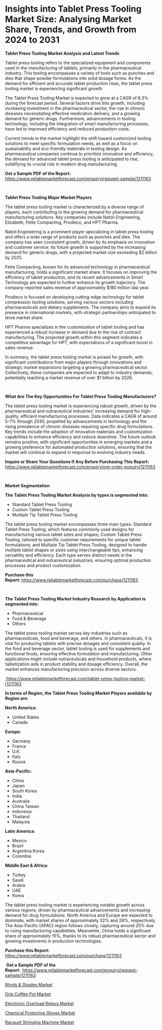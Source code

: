 <p><h1>Insights into Tablet Press Tooling Market Size: Analysing Market Share, Trends, and Growth from 2024 to 2031</h1></p><p><strong>Tablet Press Tooling Market Analysis and Latest Trends</strong></p>
<p><p>Tablet press tooling refers to the specialized equipment and components used in the manufacturing of tablets, primarily in the pharmaceutical industry. This tooling encompasses a variety of tools such as punches and dies that shape powder formulations into solid dosage forms. As the demand for efficient and accurate tablet production rises, the tablet press tooling market is experiencing significant growth.</p><p>The Tablet Press Tooling Market is expected to grow at a CAGR of 8.3% during the forecast period. Several factors drive this growth, including increasing investment in the pharmaceutical sector, the rise in chronic diseases necessitating effective medication delivery, and a growing demand for generic drugs. Furthermore, advancements in tooling technology, including the integration of smart manufacturing processes, have led to improved efficiency and reduced production costs.</p><p>Current trends in the market highlight the shift toward customized tooling solutions to meet specific formulation needs, as well as a focus on sustainability and eco-friendly materials in tooling design. As pharmaceutical companies continue to prioritize innovation and efficiency, the demand for advanced tablet press tooling is anticipated to rise, solidifying its crucial role in modern drug manufacturing.</p></p>
<p><strong>Get a Sample PDF of the Report:&nbsp;</strong> <a href="https://www.reliablemarketforecast.com/enquiry/request-sample/1211163?utm_campaign=1169&utm_medium=2&utm_source=Github&utm_content=ia&utm_term=16122024&utm_id=tablet-press-tooling">https://www.reliablemarketforecast.com/enquiry/request-sample/1211163</a></p>
<p>&nbsp;</p>
<p><strong>Tablet Press Tooling Major Market Players</strong></p>
<p><p>The tablet press tooling market is characterized by a diverse range of players, each contributing to the growing demand for pharmaceutical manufacturing solutions. Key companies include Natoli Engineering, Elizabeth, Fette Compacting, Prodieco, and HPT Pharma.</p><p>Natoli Engineering is a prominent player specializing in tablet press tooling and offers a wide range of products such as punches and dies. The company has seen consistent growth, driven by its emphasis on innovation and customer service. Its future growth is supported by the increasing demand for generic drugs, with a projected market size exceeding $2 billion by 2025.</p><p>Fette Compacting, known for its advanced technology in pharmaceutical manufacturing, holds a significant market share. It focuses on improving the efficiency of tablet production, and its recent advancements in Smart Technology are expected to further enhance its growth trajectory. The company reported sales revenue of approximately $180 million last year.</p><p>Prodieco is focused on developing cutting-edge technology for tablet compression tooling solutions, serving various sectors including pharmaceuticals and dietary supplements. The company aims to expand its presence in international markets, with strategic partnerships anticipated to drive market share.</p><p>HPT Pharma specializes in the customization of tablet tooling and has experienced a robust increase in demand due to the rise of contract manufacturing. The projected growth within this segment indicates a competitive advantage for HPT, with expectations of a significant boost in sales revenue.</p><p>In summary, the tablet press tooling market is poised for growth, with significant contributions from major players through innovations and strategic market expansions targeting a growing pharmaceutical sector. Collectively, these companies are expected to adapt to industry demands, potentially reaching a market revenue of over $1 billion by 2026.</p></p>
<p>&nbsp;</p>
<p><strong>What Are The Key Opportunities For Tablet Press Tooling Manufacturers?</strong></p>
<p><p>The tablet press tooling market is experiencing robust growth, driven by the pharmaceutical and nutraceutical industries' increasing demand for high-quality, efficient manufacturing processes. Data indicates a CAGR of around 5-7% through 2030, propelled by advancements in technology and the rising prevalence of chronic diseases requiring specific drug formulations. Key trends include the adoption of innovative materials and customization capabilities to enhance efficiency and reduce downtime. The future outlook remains positive, with significant opportunities in emerging markets and a growing preference for automated production solutions, ensuring that the market will continue to expand in response to evolving industry needs.</p></p>
<p><strong>Inquire or Share Your Questions If Any Before Purchasing This Report:</strong> <a href="https://www.reliablemarketforecast.com/enquiry/pre-order-enquiry/1211163?utm_campaign=1169&utm_medium=2&utm_source=Github&utm_content=ia&utm_term=16122024&utm_id=tablet-press-tooling">https://www.reliablemarketforecast.com/enquiry/pre-order-enquiry/1211163</a></p>
<p>&nbsp;</p>
<p><strong>Market Segmentation</strong></p>
<p><strong>The Tablet Press Tooling Market Analysis by types is segmented into:</strong></p>
<p><ul><li>Standard Tablet Press Tooling</li><li>Custom Tablet Press Tooling</li><li>Multiple Tip Tablet Press Tooling</li></ul></p>
<p><p>The tablet press tooling market encompasses three main types: Standard Tablet Press Tooling, which features commonly used designs for manufacturing various tablet sizes and shapes; Custom Tablet Press Tooling, tailored to specific customer requirements for unique tablet formulations; and Multiple Tip Tablet Press Tooling, designed to handle multiple tablet shapes or sizes using interchangeable tips, enhancing versatility and efficiency. Each type serves distinct needs in the pharmaceutical and nutraceutical industries, ensuring optimal production processes and product customization.</p></p>
<p><strong>Purchase this Report:&nbsp;</strong><a href="https://www.reliablemarketforecast.com/purchase/1211163?utm_campaign=1169&utm_medium=2&utm_source=Github&utm_content=ia&utm_term=16122024&utm_id=tablet-press-tooling">https://www.reliablemarketforecast.com/purchase/1211163</a></p>
<p>&nbsp;</p>
<p><strong>The Tablet Press Tooling Market Industry Research by Application is segmented into:</strong></p>
<p><ul><li>Pharmaceutical</li><li>Food & Beverage</li><li>Others</li></ul></p>
<p><p>The tablet press tooling market serves key industries such as pharmaceuticals, food and beverage, and others. In pharmaceuticals, it is vital for producing tablets with precise dosages and consistent quality. In the food and beverage sector, tablet tooling is used for supplements and functional foods, ensuring effective formulation and manufacturing. Other applications might include nutraceuticals and household products, where tabletization aids in product stability and dosage efficiency. Overall, the market enhances manufacturing precision across diverse sectors.</p></p>
<p><a href="https://www.reliablemarketforecast.com/tablet-press-tooling-market-r1211163?utm_campaign=1169&utm_medium=2&utm_source=Github&utm_content=ia&utm_term=16122024&utm_id=tablet-press-tooling">&nbsp;https://www.reliablemarketforecast.com/tablet-press-tooling-market-r1211163</a></p>
<p><strong>In terms of Region, the Tablet Press Tooling Market Players available by Region are:</strong></p>
<p>
    <p> <strong> North America: </strong>
        <ul>
            <li>United States</li>
            <li>Canada</li>
        </ul>
        </p> 
    <p> <strong> Europe: </strong>
        <ul>
            <li>Germany</li>
            <li>France</li>
            <li>U.K.</li>
            <li>Italy</li>
            <li>Russia</li>
        </ul>
        </p> 
    <p> <strong> Asia-Pacific: </strong>
        <ul>
            <li>China</li>
            <li>Japan</li>
            <li>South Korea</li>
            <li>India</li>
            <li>Australia</li>
            <li>China Taiwan</li>
            <li>Indonesia</li>
            <li>Thailand</li>
            <li>Malaysia</li>
        </ul>
        </p> 
    <p> <strong> Latin America: </strong>
        <ul>
            <li>Mexico</li>
            <li>Brazil</li>
            <li>Argentina Korea</li>
            <li>Colombia</li>
        </ul>
        </p> 
    <p> <strong> Middle East & Africa: </strong>
        <ul>
            <li>Turkey</li>
            <li>Saudi</li>
            <li>Arabia</li>
            <li>UAE</li>
            <li>Korea</li>
        </ul>
    </p>
    </p>
<p><p>The tablet press tooling market is experiencing notable growth across various regions, driven by pharmaceutical advancements and increasing demand for drug formulations. North America and Europe are expected to dominate, with market shares of approximately 32% and 28%, respectively. The Asia-Pacific (APAC) region follows closely, capturing around 25% due to rising manufacturing capabilities. Meanwhile, China holds a significant share of approximately 15%, thanks to its robust pharmaceutical sector and growing investments in production technologies.</p></p>
<p><strong>Purchase this Report: </strong><a href="https://www.reliablemarketforecast.com/purchase/1211163?utm_campaign=1169&utm_medium=2&utm_source=Github&utm_content=ia&utm_term=16122024&utm_id=tablet-press-tooling">https://www.reliablemarketforecast.com/purchase/1211163</a></p>
<p>&nbsp;<strong>Get a Sample PDF of the Report:&nbsp;&nbsp;</strong><a href="https://www.reliablemarketforecast.com/enquiry/request-sample/1211163?utm_campaign=1169&utm_medium=2&utm_source=Github&utm_content=ia&utm_term=16122024&utm_id=tablet-press-tooling">https://www.reliablemarketforecast.com/enquiry/request-sample/1211163</a></p>
<p><strong></strong></p>
<p><p><a href="https://www.linkedin.com/pulse/blinds-shades-market-shifts-strategic-analysis-2024-2031-r9mpe?utm_campaign=1169&utm_medium=2&utm_source=Github&utm_content=ia&utm_term=16122024&utm_id=tablet-press-tooling">Blinds & Shades Market</a></p><p><a href="https://www.linkedin.com/pulse/drip-coffee-pot-market-insights-cover-both-historical-trends-e8aoe?utm_campaign=1169&utm_medium=2&utm_source=Github&utm_content=ia&utm_term=16122024&utm_id=tablet-press-tooling">Drip Coffee Pot Market</a></p><p><a href="https://www.linkedin.com/pulse/exploring-electronic-overload-relays-market-strategic-i1z8e?utm_campaign=1169&utm_medium=2&utm_source=Github&utm_content=ia&utm_term=16122024&utm_id=tablet-press-tooling">Electronic Overload Relays Market</a></p><p><a href="https://www.linkedin.com/pulse/chemical-protective-gloves-market-global-regional-analysis-ecdbe?utm_campaign=1169&utm_medium=2&utm_source=Github&utm_content=ia&utm_term=16122024&utm_id=tablet-press-tooling">Chemical Protective Gloves Market</a></p><p><a href="https://github.com/pizolina/Market-Research-Report-List-6/blob/main/racquet-stringing-machine-market.md?utm_campaign=1169&utm_medium=2&utm_source=Github&utm_content=ia&utm_term=16122024&utm_id=tablet-press-tooling">Racquet Stringing Machine Market</a></p></p>